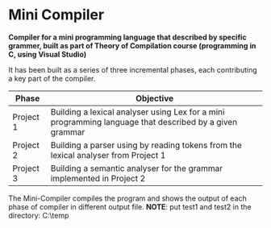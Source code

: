 # Mini Compiler
 
**Compiler for a mini programming language that described by specific grammer, built as part of Theory of Compilation course (programming in C, using Visual Studio)**

It has been built as a series of three incremental phases, each contributing a key part of the compiler.<br>

| Phase     | Objective                                                                                               |
|-----------|---------------------------------------------------------------------------------------------------------|
| Project 1 | Building a lexical analyser using Lex for a mini programming language that described by a given grammar |
| Project 2 | Building a parser using by reading tokens from the lexical analyser from Project 1                      |
| Project 3 | Building a semantic analyser for the grammar implemented in Project 2                                   |   

The Mini-Compiler compiles the program and shows the output of each phase of compiler in different output file.
**NOTE**: put test1 and test2 in the directory: C:\temp
